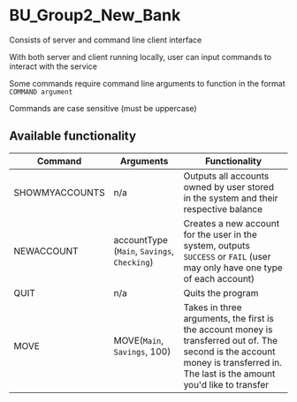 # BU_Group2_New_Bank

Consists of server and command line client interface

With both server and client running locally, user can input commands to interact with the service

Some commands require command line arguments to function in the format `COMMAND argument`

Commands are case sensitive (must be uppercase)

## Available functionality

| Command        | Arguments                                   | Functionality                                                                                                               |
| -------------- | ------------------------------------------- | --------------------------------------------------------------------------------------------------------------------------- |
| SHOWMYACCOUNTS | n/a                                         | Outputs all accounts owned by user stored in the system and their respective balance                                        |
| NEWACCOUNT     | accountType (`Main`, `Savings`, `Checking`) | Creates a new account for the user in the system, outputs `SUCCESS` or `FAIL` (user may only have one type of each account) |
| QUIT           | n/a                                         | Quits the program                                        |
| MOVE           | MOVE(`Main`, `Savings`, 100)                | Takes in three arguments, the first is the account money is transferred out of. The second is the account money is transferred in. The last is the amount you'd like to transfer|
